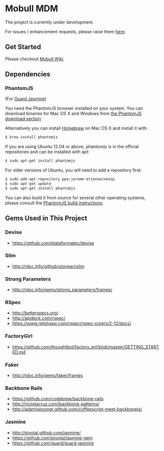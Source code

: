 # Mobull MDM

The project is currently under development.

For issues / enhancement requests, please raise them [here](https://github.com/jassonsoft/MDM/issues).

## Get Started

Please checkout [Mobull Wiki](https://github.com/mobull/playbook/).

## Dependencies

### PhantomJS

(For [Guard Jasmine](https://raw.github.com/guard/guard-jasmine/))

You need the PhantomJS browser installed on your system. You can download binaries for Mac OS X and Windows from
[the PhantomJS download section](http://code.google.com/p/phantomjs/downloads/list).

Alternatively you can install [Homebrew](http://mxcl.github.com/homebrew/) on Mac OS X and install it with:

```bash
$ brew install phantomjs
```

If you are using Ubuntu 12.04 or above, phantomjs is in the official repositories and can be installed with apt:

```bash
$ sudo apt-get install phantomjs
```

For older versions of Ubuntu, you will need to add a repository first:

```bash
$ sudo add-apt-repository ppa:jerome-etienne/neoip
$ sudo apt-get update
$ sudo apt-get install phantomjs
```

You can also build it from source for several other operating systems, please consult the
[PhantomJS build instructions](http://code.google.com/p/phantomjs/wiki/BuildInstructions).

## Gems Used in This Project

### Devise

* https://github.com/plataformatec/devise

### Slim

* http://rdoc.info/github/stonean/slim

### Strong Parameters

* http://rdoc.info/gems/strong_parameters/frames/

### RSpec

* http://betterspecs.org/
* http://apidock.com/rspec/
* https://www.relishapp.com/rspec/rspec-core/v/2-12/docs/

### FactoryGirl

* https://github.com/thoughtbot/factory_girl/blob/master/GETTING_STARTED.md

### Faker

* http://rdoc.info/gems/faker/frames

### Backbone Rails

* https://github.com/codebrew/backbone-rails
* http://ricostacruz.com/backbone-patterns/
* http://adamjspooner.github.com/coffeescript-meet-backbonejs/

### Jasmine

* http://pivotal.github.com/jasmine/
* https://github.com/pivotal/jasmine-gem
* https://github.com/guard/guard-jasmine

